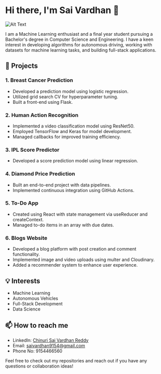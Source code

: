 # Hi there, I'm Sai Vardhan 👋
![Alt Text](https://user-images.githubusercontent.com/55389276/140866485-8fb1c876-9a8f-4d6a-98dc-08c4981eaf70.gif)


I am a Machine Learning enthusiast and a final year student pursuing a Bachelor's degree in Computer Science and Engineering. I have a keen interest in developing algorithms for autonomous driving, working with datasets for machine learning tasks, and building full-stack applications.

## 🚀 Projects

### 1. Breast Cancer Prediction
- Developed a prediction model using logistic regression.
- Utilized grid search CV for hyperparameter tuning.
- Built a front-end using Flask.

### 2. Human Action Recognition
- Implemented a video classification model using ResNet50.
- Employed TensorFlow and Keras for model development.
- Managed callbacks for improved training efficiency.

### 3. IPL Score Predictor
- Developed a score prediction model using linear regression.

### 4. Diamond Price Prediction
- Built an end-to-end project with data pipelines.
- Implemented continuous integration using GitHub Actions.

### 5. To-Do App
- Created using React with state management via useReducer and createContext.
- Managed to-do items in an array with due dates.

### 6. Blogs Website
- Developed a blog platform with post creation and comment functionality.
- Implemented image and video uploads using multer and Cloudinary.
- Added a recommender system to enhance user experience.

## 💡 Interests
- Machine Learning
- Autonomous Vehicles
- Full-Stack Development
- Data Science


## 📫 How to reach me
- LinkedIn: [Chinuri Sai Vardhan Reddy](https://www.linkedin.com/in/sai-vardhan522b)
- Email: [saivardhan9154@gmail.com](mailto:your-email@example.com)
- Phone No: 9154466560

Feel free to check out my repositories and reach out if you have any questions or collaboration ideas!

